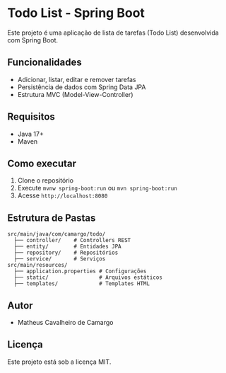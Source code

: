 # Todo List - Spring Boot

Este projeto é uma aplicação de lista de tarefas (Todo List) desenvolvida com Spring Boot.

## Funcionalidades
- Adicionar, listar, editar e remover tarefas
- Persistência de dados com Spring Data JPA
- Estrutura MVC (Model-View-Controller)

## Requisitos
- Java 17+
- Maven

## Como executar
1. Clone o repositório
2. Execute `mvnw spring-boot:run` ou `mvn spring-boot:run`
3. Acesse `http://localhost:8080`

## Estrutura de Pastas
```
src/main/java/com/camargo/todo/
  ├── controller/    # Controllers REST
  ├── entity/        # Entidades JPA
  ├── repository/    # Repositórios
  ├── service/       # Serviços
src/main/resources/
  ├── application.properties # Configurações
  ├── static/                # Arquivos estáticos
  ├── templates/             # Templates HTML
```

## Autor
- Matheus Cavalheiro de Camargo

## Licença
Este projeto está sob a licença MIT.
